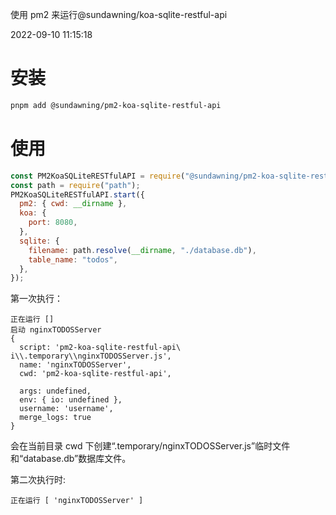 使用 pm2 来运行@sundawning/koa-sqlite-restful-api

2022-09-10 11:15:18

# 安装

```sh
pnpm add @sundawning/pm2-koa-sqlite-restful-api
```

# 使用

```js
const PM2KoaSQLiteRESTfulAPI = require("@sundawning/pm2-koa-sqlite-restful-api");
const path = require("path");
PM2KoaSQLiteRESTfulAPI.start({
  pm2: { cwd: __dirname },
  koa: {
    port: 8080,
  },
  sqlite: {
    filename: path.resolve(__dirname, "./database.db"),
    table_name: "todos",
  },
});
```

第一次执行：

```
正在运行 []
启动 nginxTODOSServer
{
  script: 'pm2-koa-sqlite-restful-api\
i\\.temporary\\nginxTODOSServer.js',
  name: 'nginxTODOSServer',
  cwd: 'pm2-koa-sqlite-restful-api',

  args: undefined,
  env: { io: undefined },
  username: 'username',
  merge_logs: true
}
```

会在当前目录 cwd 下创建“.temporary/nginxTODOSServer.js”临时文件和“database.db”数据库文件。

第二次执行时:

```
正在运行 [ 'nginxTODOSServer' ]
```
